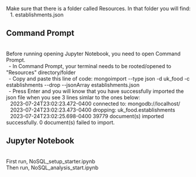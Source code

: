 Make sure that there is a folder called Resources. In that folder you will find:
<br>&ensp; 1. establishments.json

## Command Prompt
<br>Before running opening Jupyter Notebook, you need to open Command Prompt.
<br>&ensp;- In Command Prompt, your terminal needs to be rooted/opened to "Resources" directory/folder 
<br>&ensp;- Copy and paste this line of code: mongoimport --type json -d uk_food -c establishments --drop --jsonArray establishments.json
<br>&ensp;- Press Enter and you will know that you have successfully imported the json file when you see 3 lines simlar to the ones below: 
<br>&ensp; 2023-07-24T23:02:23.472-0400    connected to: mongodb://localhost/ 
<br>&ensp; 2023-07-24T23:02:23.473-0400    dropping: uk_food.establishments 
<br>&ensp; 2023-07-24T23:02:25.698-0400    39779 document(s) imported successfully. 0 document(s) failed to import. 

## Jupyter Notebook
<br>First run, NoSQL_setup_starter.ipynb
<br>Then run, NoSQL_analysis_start.ipynb




